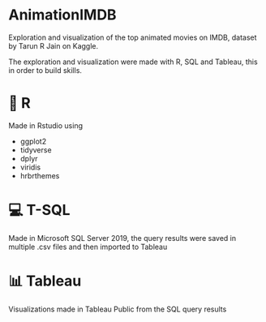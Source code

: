 # AnimationIMDB
Exploration and visualization of the top animated movies on IMDB, dataset by Tarun R Jain on Kaggle.

The exploration and visualization were made with R, SQL and Tableau, this in order to build skills.

# 💾 R

Made in Rstudio using

* ggplot2
* tidyverse
* dplyr
* viridis
* hrbrthemes

# 💻 T-SQL

Made in Microsoft SQL Server 2019, the query results were saved in multiple .csv files and then imported to Tableau

# 📊 Tableau

Visualizations made in Tableau Public from the SQL query results

